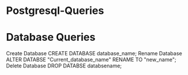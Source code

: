 # Postgresql-Queries
# Database Queries
  Create Database
    CREATE DATABASE database_name;
  Rename Database
    ALTER DATABSE "Current_database_name" RENAME TO "new_name";
  Delete Database
    DROP DATABSE databsename;
